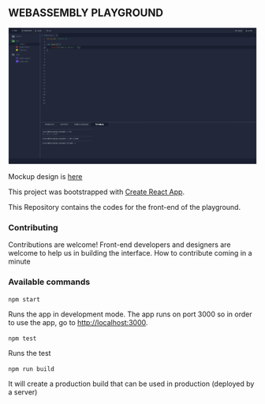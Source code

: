 ## WEBASSEMBLY PLAYGROUND
![UI](media/wasm-playground.png)

Mockup design is [here](https://www.figma.com/file/f59pb6stBuVTJLYulS3n5i9x/wasm-playground?node-id=0%3A1)

This project was bootstrapped with [Create React App](https://github.com/facebook/create-react-app).

This Repository contains the codes for the front-end of the playground.


### Contributing
Contributions are welcome! Front-end developers and designers are welcome to help us in building the interface. How to contribute coming in a minute

### Available commands

`npm start`

Runs the app in development mode. The app runs on port 3000 so in order to use the app, go to [http://localhost:3000](http://localhost:3000).

`npm test`

Runs the test

`npm run build`

It will create a production build that can be used in production (deployed by a server)
